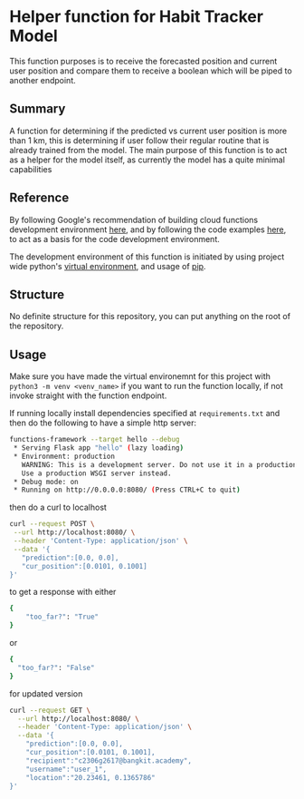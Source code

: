 # Helper function for Habit Tracker Model

This function purposes is to receive the forecasted position and current user position and compare them to receive a boolean which will be piped to another endpoint.

## Summary

A function for determining if the predicted vs current user position is more than 1 km, this is determining if user follow their regular routine that is already trained from the model. The main purpose of this function is to act as a helper for the model itself, as currently the model has a quite minimal capabilities

## Reference

By following Google's recommendation of building cloud functions development environment [here](https://cloud.google.com/functions/docs/running/overview), and by following the code examples [here](https://cloud.google.com/functions/docs/calling/http#functions-calling-http-nodejs), to act as a basis for the code development environment.

The development environment of this function is initiated by using project wide python's [virtual environment](https://docs.python.org/3/library/venv.html#:~:text=A%20virtual%20environment%20is%20a,part%20of%20your%20operating%20system.), and usage of [pip](https://pypi.org/project/pip/).

## Structure

No definite structure for this repository, you can put anything on the root of the repository.

## Usage

Make sure you have made the virtual environemnt for this project with `python3 -m venv <venv_name>` if you want to run the function locally, if not invoke straight with the function endpoint.

If running locally install dependencies specified at `requirements.txt` and then do the following to have a simple http server:

```bash
functions-framework --target hello --debug
 * Serving Flask app "hello" (lazy loading)
 * Environment: production
   WARNING: This is a development server. Do not use it in a production deployment.
   Use a production WSGI server instead.
 * Debug mode: on
 * Running on http://0.0.0.0:8080/ (Press CTRL+C to quit)
 ```

 then do a curl to localhost

 ```bash
 curl --request POST \
  --url http://localhost:8080/ \
  --header 'Content-Type: application/json' \
  --data '{
	"prediction":[0.0, 0.0],
	"cur_position":[0.0101, 0.1001]
}'
```

to get a response with either

```bash
{
	"too_far?": "True"
}
```

or

```bash
{
  "too_far?": "False"
}
```

for updated version

```bash
curl --request GET \
  --url http://localhost:8080/ \
  --header 'Content-Type: application/json' \
  --data '{
	"prediction":[0.0, 0.0],
	"cur_position":[0.0101, 0.1001],
	"recipient":"c2306g2617@bangkit.academy",
	"username":"user_1",
	"location":"20.23461, 0.1365786"
}'
```